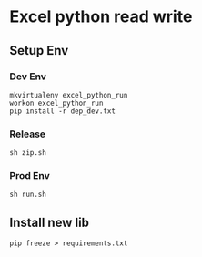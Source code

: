 # Excel python read write

## Setup Env

### Dev Env

```
mkvirtualenv excel_python_run
workon excel_python_run
pip install -r dep_dev.txt
```

### Release

```
sh zip.sh
```

### Prod Env

```
sh run.sh
```

## Install new lib

```
pip freeze > requirements.txt
```